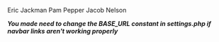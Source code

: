 Eric Jackman
Pam Pepper
Jacob Nelson


***You made need to change the BASE_URL constant in settings.php if navbar links aren't working properly***
